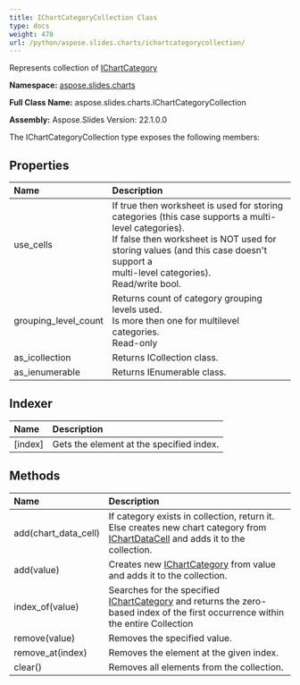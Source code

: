 ```yaml
---
title: IChartCategoryCollection Class
type: docs
weight: 470
url: /python/aspose.slides.charts/ichartcategorycollection/
---
```


Represents collection of [IChartCategory](/python/aspose.slides.charts/ichartcategory/)

**Namespace:** [aspose.slides.charts](/python/aspose.slides.charts/)

**Full Class Name:** aspose.slides.charts.IChartCategoryCollection

**Assembly:**  Aspose.Slides Version: 22.1.0.0

The IChartCategoryCollection type exposes the following members:
## **Properties**
|**Name**|**Description**|
| :- | :- |
|use_cells|If true then worksheet is used for storing categories (this case supports a multi-level categories).<br/>            If false then worksheet is NOT used for storing values (and this case doesn't support a <br/>            multi-level categories).<br/>            Read/write bool.|
|grouping_level_count|Returns count of category grouping levels used.<br/>            Is more then one for multilevel categories.<br/>            Read-only|
|as_icollection|Returns ICollection class.|
|as_ienumerable|Returns IEnumerable class.|
## **Indexer**
|**Name**|**Description**|
| :- | :- |
|[index]|Gets the element at the specified index.|
## **Methods**
|**Name**|**Description**|
| :- | :- |
|add(chart_data_cell)|If category exists in collection, return it. Else creates new chart category from <br/>            [IChartDataCell](/python/aspose.slides.charts/ichartdatacell/) and adds it to the collection.|
|add(value)|Creates new [IChartCategory](/python/aspose.slides.charts/ichartcategory/) from value and adds it to the collection.|
|index_of(value)|Searches for the specified [IChartCategory](/python/aspose.slides.charts/ichartcategory/) and returns the zero-based index of the first occurrence within the entire Collection|
|remove(value)|Removes the specified value.|
|remove_at(index)|Removes the element at the given index.|
|clear()|Removes all elements from the collection.|
